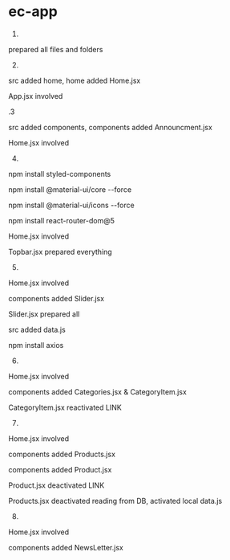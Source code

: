 # ec-app

1.

prepared all files and folders

2.

src added home, home added Home.jsx

App.jsx involved <Home/>

.3

src added components, components added Announcment.jsx

Home.jsx involved <Announcement/>

4.

npm install styled-components

npm install @material-ui/core --force

npm install @material-ui/icons --force

npm install react-router-dom@5

Home.jsx involved <Topbar/>

Topbar.jsx prepared everything

5.

Home.jsx involved <Slider/>

components added Slider.jsx

Slider.jsx prepared all

src added data.js

npm install axios

6.

Home.jsx involved <Categories/>

components added Categories.jsx & CategoryItem.jsx

CategoryItem.jsx reactivated LINK

7.

Home.jsx involved <Products/>

components added Products.jsx

components added Product.jsx

Product.jsx deactivated LINK

Products.jsx deactivated reading from DB, activated local data.js

8.

Home.jsx involved <NewsLetter/>

components added NewsLetter.jsx
